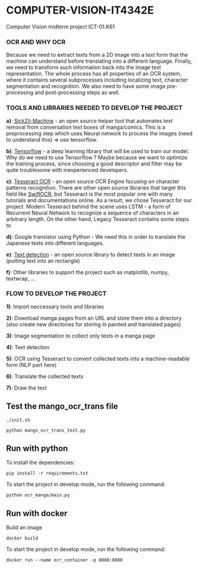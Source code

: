 # COMPUTER-VISION-IT4342E
Computer Vision midterm project ICT-01.K61 

### OCR AND WHY OCR

Because we need to extract texts from a 2D image into a text form that the machine can understand before translating into a different language. Finally, we need to transform such information back into the image text representation. The whole process has all properties of an OCR system, where it contains several subprocesses including localizing text, character segmentation and recognition. We also need to have some image pre-processing and post-processing steps as well.

### TOOLS AND LIBRARIES NEEDED TO DEVELOP THE PROJECT

**a)**: [SickZil-Machine](https://github.com/KUR-creative/SickZil-Machine) - an open source helper tool that automates text removal from conversation text boxes of manga/comics. This is a preprocessing step which uses Neural network to process the images (need to understand this) => use tensorflow.

**b)**: [Tensorflow](https://www.tensorflow.org/) - a deep learning library that will be used to train our model. Why do we need to use Tensorflow ? Maybe because we want to optimize the training process, since choosing a good descriptor and filter may be quite troublesome with inexperienced developers.

**c)**: [Tesseract OCR](https://github.com/tesseract-ocr/tesseract) - an open source OCR Engine focusing on character patterns recognition. There are other open source libraries that target this field like [SwiftOCR](https://github.com/NMAC427/SwiftOCR), but Tesseract is the most popular one with many tutorials and documentations online. As a result, we chose Tesseract for our project. Modern Tesseract behind the scene uses LSTM - a form of Recurrent Neural Network to recognize a sequence of characters in an arbitrary length. On the other hand, Legacy Tesseract contains some steps to 

**d)**: Google translator using Python - We need this in order to translate the Japanese texts into different languages.

**e)**: [Text detection](https://github.com/qzane/text-detection) - an open source library to detect texts in an image (putting text into an rectangle)

**f)**: Other libraries to support the project such as matplotlib, numpy, textwrap, ...

### FLOW TO DEVELOP THE PROJECT

**1)**: Import neccessary tools and libraries

**2)**: Download manga pages from an URL and store them into a directory (also create new directories for storing in painted and translated pages)

**3)**: Image segmentation to collect only texts in a manga page

**4)**: Text detection 

**5)**: OCR using Tesseract to convert collected texts into a machine-readable form (NLP part here)

**6)**: Translate the collected texts

**7)**: Draw the text

## Test the mango_ocr_trans file

```
./init.sh
```

```
python mango_ocr_trans_test.py
```

## Run with python

To install the dependencies:
```
pip install -r requirements.txt
```

To start the project in develop mode, run the following command:
```
python ocr_manga/main.py
```

## Run with docker

Build an image
```
docker build
```

To start the project in develop mode, run the following command:
```
docker run --name ocr_container -p 8080:8080
```